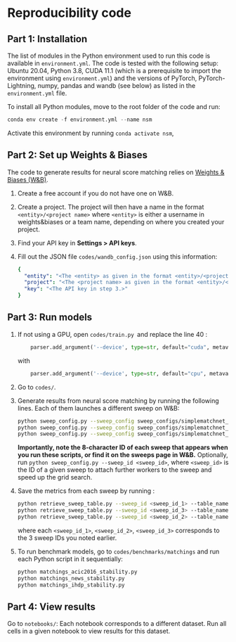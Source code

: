 # Reproducibility code

## Part 1: Installation

The list of modules in the Python environment used to run this code is available in `environment.yml`. The code is tested with the following setup: Ubuntu 20.04, Python 3.8, CUDA 11.1 (which is a prerequisite to import the environment using `environment.yml`) and the versions of PyTorch, PyTorch-Lightning, numpy, pandas and wandb (see below) as listed in the `environment.yml` file.

To install all Python modules, move to the root folder of the code and run:

``` python
conda env create -f environment.yml --name nsm
```

Activate this environment by running `conda activate nsm`,



## Part 2: Set up Weights & Biases

The code to generate results for neural score matching relies on [Weights & Biases (W&B)](https://wandb.ai).

1. Create a free account if you do not have one on W&B.

2. Create a project. The project will then have a name in the format `<entity>/<project name>` where `<entity>` is either a username in weights&biases or a team name, depending on where you created your project.

3. Find your API key in **Settings > API keys**.

4. Fill out the JSON file `codes/wandb_config.json` using this information:

   ```yaml
   {
     "entity": "<The <entity> as given in the format <entity>/<project name> in step 2.>",
     "project": "<The <project name> as given in the format <entity>/<project name> in step 2.>",
     "key": "<The API key in step 3.>"
   }
   ```
## Part 3: Run models

1. If not using a GPU, open `codes/train.py `and replace the line 40 :

   ```python
       parser.add_argument('--device', type=str, default="cuda", metavar='N',  # e.g. "cuda", "cpu", ...
   ```

   with

   ```python
       parser.add_argument('--device', type=str, default="cpu", metavar='N',  # e.g. "cuda", "cpu", ...
   ```

2. Go to `codes/`.

3. Generate results from neural score matching by running the following lines. Each of them launches a different sweep on W&B:

   ```bash
   python sweep_config.py --sweep_config sweep_configs/simplematchnet_acic2016_stability.yaml
   python sweep_config.py --sweep_config sweep_configs/simplematchnet_news_stability.yaml
   python sweep_config.py --sweep_config sweep_configs/simplematchnet_ihdp_stability.yaml
   ```

   **Importantly, note the 8-character ID of each sweep that appears when you run these scripts, or find it on the sweeps page in W&B.** Optionally, run `python sweep_config.py --sweep_id <sweep_id>`, where `<sweep_id>` is the ID of a given sweep to attach further workers to the sweep and speed up the grid search.

4. Save the metrics from each sweep by running :

   ```bash
   python retrieve_sweep_table.py --sweep_id <sweep_id_1> --table_name acic2016_stability
   python retrieve_sweep_table.py --sweep_id <sweep_id_3> --table_name news_stability
   python retrieve_sweep_table.py --sweep_id <sweep_id_2> --table_name ihdp_stability
   ```

   where each `<sweep_id_1>`, `<sweep_id_2>`, `<sweep_id_3>` corresponds to the 3 sweep IDs you noted earlier.

5. To run benchmark models, go to `codes/benchmarks/matchings` and run each Python script in it sequentially:

   ```bash
   python matchings_acic2016_stability.py
   python matchings_news_stability.py
   python matchings_ihdp_stability.py
   ```

   
## Part 4: View results

Go to `notebooks/`: Each notebook corresponds to a different dataset. Run all cells in a given notebook to view results for this dataset.
